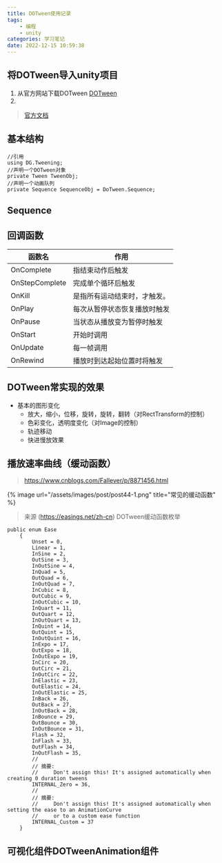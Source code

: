 ```yaml
---
title: DOTween使用记录
tags: 
    - 编程
    - unity
categories: 学习笔记
date: 2022-12-15 10:59:38
---
```

## 将DOTween导入unity项目
1. 从官方网站下载DOTween [DOTween](http://dotween.demigiant.com/download.php)
1. 

>[官方文档](http://dotween.demigiant.com/documentation.php)
## 基本结构

    //引用
    using DG.Tweening;
    //声明一个DOTween对象
    private Tween TweenObj;
    //声明一个动画队列
    private Sequence SequenceObj = DoTween.Sequence;

## Sequence


## 回调函数
|函数名|作用|
|---|---|
|OnComplete|指结束动作后触发|
|OnStepComplete|完成单个循环后触发|
|OnKill|是指所有运动结束时，才触发。|
|OnPlay|每次从暂停状态恢复播放时触发|
|OnPause|当状态从播放变为暂停时触发|
|OnStart|开始时调用|
|OnUpdate|每一帧调用|
|OnRewind|播放时到达起始位置时将触发|


## DOTween常实现的效果
- 基本的图形变化
    - 放大，缩小，位移，旋转，旋转，翻转（对RectTransform的控制）
    - 色彩变化，透明度变化（对Image的控制）
    - 轨迹移动
    - 快进慢放效果


## 播放速率曲线（缓动函数）
>https://www.cnblogs.com/Fallever/p/8871456.html

{%  image
    url="/assets/images/post/post44-1.png"
    title="常见的缓动函数"
%}
>来源 (https://easings.net/zh-cn)
DOTween缓动函数枚举

    public enum Ease
        {
            Unset = 0,
            Linear = 1,
            InSine = 2,
            OutSine = 3,
            InOutSine = 4,
            InQuad = 5,
            OutQuad = 6,
            InOutQuad = 7,
            InCubic = 8,
            OutCubic = 9,
            InOutCubic = 10,
            InQuart = 11,
            OutQuart = 12,
            InOutQuart = 13,
            InQuint = 14,
            OutQuint = 15,
            InOutQuint = 16,
            InExpo = 17,
            OutExpo = 18,
            InOutExpo = 19,
            InCirc = 20,
            OutCirc = 21,
            InOutCirc = 22,
            InElastic = 23,
            OutElastic = 24,
            InOutElastic = 25,
            InBack = 26,
            OutBack = 27,
            InOutBack = 28,
            InBounce = 29,
            OutBounce = 30,
            InOutBounce = 31,
            Flash = 32,
            InFlash = 33,
            OutFlash = 34,
            InOutFlash = 35,
            //
            // 摘要:
            //     Don't assign this! It's assigned automatically when creating 0 duration tweens
            INTERNAL_Zero = 36,
            //
            // 摘要:
            //     Don't assign this! It's assigned automatically when setting the ease to an AnimationCurve
            //     or to a custom ease function
            INTERNAL_Custom = 37
        }

## 可视化组件DOTweenAnimation组件






